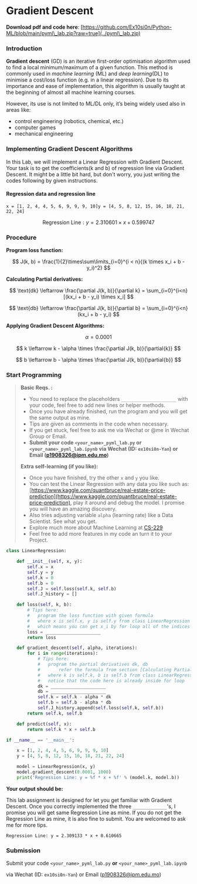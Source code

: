 # Gradient Descent

**Download pdf and code here**: [https://github.com/Ex10si0n/Python-ML/blob/main/pyml\_lab.zip?raw=true](../pyml\_lab.zip)

### Introduction

**Gradient descent** (GD) is an iterative first-order optimisation algorithm used to find a local minimum/maximum of a given function. This method is commonly used in _machine learning_ (ML) and _deep learning_(DL) to minimise a cost/loss function (e.g. in a linear regression). Due to its importance and ease of implementation, this algorithm is usually taught at the beginning of almost all machine learning courses.

However, its use is not limited to ML/DL only, it’s being widely used also in areas like:

* control engineering (robotics, chemical, etc.)
* computer games
* mechanical engineering

### Implementing Gradient Descent Algorithms

In this Lab, we will implement a Linear Regression with Gradient Descent. Your task is to get the coefficients(k and b) of regression line via Gradient Descent. It might be a little bit hard, but don't worry, you just writing the codes following by given instructions.

#### Regression data and regression line

```
x = [1, 2, 4, 4, 5, 6, 9, 9, 9, 10]y = [4, 5, 8, 12, 15, 16, 18, 21, 22, 24]
```

$$
\text{Regression Line}: y = 2.310601 \times x + 0.599747
$$

### Procedure

**Program loss function:**

$$
J(k, b) = \frac{1}{2}\times\sum\limits_{i=0}^{i < n}{(k \times x_i + b - y_i)^2}
$$

**Calculating Partial derivatives:**

$$
\text{dk} \leftarrow \frac{\partial J(k, b)}{\partial k} = \sum_{i=0}^{i<n} [(kx_i + b - y_i) \times x_i]
$$

$$
\text{db} \leftarrow \frac{\partial J(k, b)}{\partial b} = \sum_{i=0}^{i<n} (kx_i + b - y_i)
$$

**Applying Gradient Descent Algorithms:**

$$
\alpha = 0.0001
$$

$$
k \leftarrow k - \alpha \times \frac{\partial J(k, b)}{\partial{k}}
$$

$$
b \leftarrow b - \alpha \times \frac{\partial J(k, b)}{\partial{b}}
$$

### Start Programming

> **Basic Reqs. :**
>
> * You need to replace the placeholders `_____________________` with your code, feel free to add new lines or helper methods.
> * Once you have already finished, run the program and you will get the same output as mine.
> * Tips are given as comments in the code when necessary.
> * If you get stuck, feel free to ask me via Wechat or @me in Wechat Group or Email.
> * **Submit your code `<your_name>_pyml_lab.py` or `<your_name>_pyml_lab.ipynb` via Wechat (ID: `ex10si0n-Yan`) or Email (**[**p1908326@ipm.edu.mo**](mailto:p1908326@ipm.edu.mo)**)**
>
> **Extra self-learning (if you like):**
>
> * Once you have finished, try the other `x` and `y` you like.
> * You can test the Linear Regression with any data you like such as: [https://www.kaggle.com/quantbruce/real-estate-price-prediction](https://www.kaggle.com/quantbruce/real-estate-price-prediction), play it around and debug the model. I promise you will have an amazing discovery.
> * Also tries adjusting variable `alpha` (learning rate) like a Data Scientist. See what you get.
> * Explore much more about Machine Learning at [CS-229](https://cs229.stanford.edu/syllabus.html)
> * Feel free to add more features in my code an turn it to your Project.

```python
class LinearRegression:

    def __init__(self, x, y):
        self.x = x
        self.y = y
        self.k = 0
        self.b = 0
        self.J = self.loss(self.k, self.b)
        self.J_history = []

    def loss(self, k, b):
        # Tips here:
      	# 	program the loss function with given formula
        # 	where x is self.x, y is self.y from class LinearRegression
        # 	which means you can get x_i by for loop all of the indices of 0 ... len(x)
      	loss = _____________________
        return loss

    def gradient_descent(self, alpha, iterations):
        for i in range(iterations):
          	# Tips here:
            # 	program the partial derivatives dk, db
            #		refer the formula from section [Calculating Partial derivatives]
            # 	where k is self.k, b is self.b from class LinearRegression
            # 	notice that the code here is already inside for loop
          	dk = _____________________
            db = _____________________
            self.k = self.k - alpha * dk
            self.b = self.b - alpha * db
            self.J_history.append(self.loss(self.k, self.b))
        return self.k, self.b

    def predict(self, x):
        return self.k * x + self.b

if __name__ == '__main__':

    x = [1, 2, 4, 4, 5, 6, 9, 9, 9, 10]
    y = [4, 5, 8, 12, 15, 16, 18, 21, 22, 24]

    model = LinearRegression(x, y)
    model.gradient_descent(0.0001, 1000)
    print('Regression Line: y = %f * x + %f' % (model.k, model.b))
```

**Your output should be:**

This lab assignment is designed for let you get familiar with Gradient Descent. Once you correctly implemented the three `_____________`'s, I promise you will get same Regression Line as mine. If you do not get the Regression Line as mine, it is also fine to submit. You are welcomed to ask me for more tips.

```
Regression Line: y = 2.309133 * x + 0.610665
```

### Submission

Submit your code `<your_name>_pyml_lab.py` **or** `<your_name>_pyml_lab.ipynb`

via Wechat (ID: `ex10si0n-Yan`) or Email ([p1908326@ipm.edu.mo](mailto:p1908326@ipm.edu.mo))
